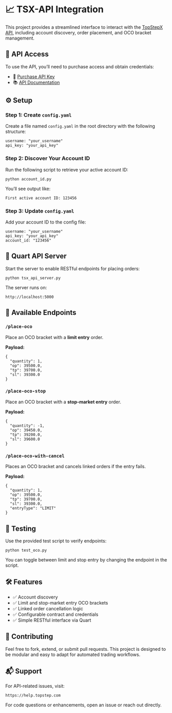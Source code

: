 # 📈 TSX-API Integration

This project provides a streamlined interface to interact with the [TopStepX API](https://gateway.docs.projectx.com/docs/getting-started/authenticate/authenticate-api-key), including account discovery, order placement, and OCO bracket management.

## 🔐 API Access

To use the API, you’ll need to purchase access and obtain credentials:

- 🔑 [Purchase API Key](https://help.topstep.com/en/articles/11187768-topstepx-api-access)
- 📚 [API Documentation](https://gateway.docs.projectx.com/docs/getting-started/authenticate/authenticate-api-key)

## ⚙️ Setup

### Step 1: Create `config.yaml`

Create a file named `config.yaml` in the root directory with the following structure:

    username: "your_username"
    api_key: "your_api_key"

### Step 2: Discover Your Account ID

Run the following script to retrieve your active account ID:

    python account_id.py

You’ll see output like:

    First active account ID: 123456

### Step 3: Update `config.yaml`

Add your account ID to the config file:

    username: "your_username"
    api_key: "your_api_key"
    account_id: "123456"

## 🚀 Quart API Server

Start the server to enable RESTful endpoints for placing orders:

    python tsx_api_server.py

The server runs on:

    http://localhost:5000

## 🧠 Available Endpoints

### `/place-oco`
Place an OCO bracket with a **limit entry** order.

**Payload:**

    {
      "quantity": 1,
      "op": 39500.0,
      "tp": 39700.0,
      "sl": 39300.0
    }

### `/place-oco-stop`
Place an OCO bracket with a **stop-market entry** order.

**Payload:**

    {
      "quantity": -1,
      "op": 39450.0,
      "tp": 39200.0,
      "sl": 39600.0
    }

### `/place-oco-with-cancel`
Places an OCO bracket and cancels linked orders if the entry fails.

**Payload:**

    {
      "quantity": 1,
      "op": 39500.0,
      "tp": 39700.0,
      "sl": 39300.0,
      "entryType": "LIMIT"
    }

## 🧪 Testing

Use the provided test script to verify endpoints:

    python test_oco.py

You can toggle between limit and stop entry by changing the endpoint in the script.

## 🛠 Features

- ✅ Account discovery
- ✅ Limit and stop-market entry OCO brackets
- ✅ Linked order cancellation logic
- ✅ Configurable contract and credentials
- ✅ Simple RESTful interface via Quart

## 🤝 Contributing

Feel free to fork, extend, or submit pull requests. This project is designed to be modular and easy to adapt for automated trading workflows.

## 📬 Support

For API-related issues, visit:

    https://help.topstep.com

For code questions or enhancements, open an issue or reach out directly.
